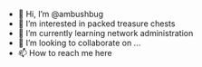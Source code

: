 - 👋 Hi, I’m @ambushbug
- 👀 I’m interested in packed treasure chests
- 🌱 I’m currently learning network administration
- 💞️ I’m looking to collaborate on ...
- 📫 How to reach me here

<!---
ambushbug/ambushbug is a ✨ special ✨ repository because its `README.md` (this file) appears on your GitHub profile.
You can click the Preview link to take a look at your changes.
--->

